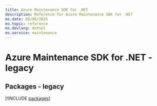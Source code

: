 ```yaml
---
title: Azure Maintenance SDK for .NET
description: Reference for Azure Maintenance SDK for .NET
ms.date: 08/08/2025
ms.topic: reference
ms.devlang: dotnet
ms.service: maintenance
---
```

# Azure Maintenance SDK for .NET - legacy
## Packages - legacy
[!INCLUDE [packages](maintenance-index.md)]